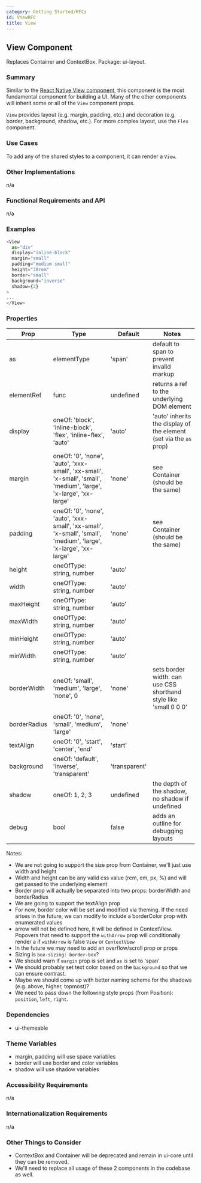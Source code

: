 ```yaml
---
category: Getting Started/RFCs
id: ViewRFC
title: View
---
```



## View Component
Replaces Container and ContextBox. Package: ui-layout.

### Summary
Similar to the [React Native View component](https://facebook.github.io/react-native/docs/view.html), this component is
the most fundamental component for building a UI. Many of the other components
will inherit some or all of the `View` component props.

`View` provides layout (e.g. margin, padding, etc.) and decoration (e.g. border, background, shadow, etc.). For more complex layout, use the `Flex` component.


### Use Cases
To add any of the shared styles to a component, it can render a `View`.


### Other Implementations
n/a


### Functional Requirements and API
n/a


### Examples
```javascript
<View
  as="div"
  display="inline-block"
  margin="small"
  padding="medium small"
  height="30rem"
  border="small"
  background="inverse"
  shadow={2}
>
...
</View>
```

### Properties

| Prop     | Type     | Default  | Notes    |
|----------|-------------|----------|----------|
| as | elementType | 'span' | default to span to prevent invalid markup |
| elementRef | func | undefined | returns a ref to the underlying DOM element |
| display | oneOf: 'block', 'inline-block', 'flex', 'inline-flex', 'auto' | 'auto' | 'auto' inherits the display of the element (set via the `as` prop)|
| margin | oneOf: '0', 'none', 'auto', 'xxx-small', 'xx-small', 'x-small', 'small', 'medium', 'large', 'x-large', 'xx-large' | 'none' | see Container (should be the same) |
| padding | oneOf: '0', 'none', 'auto', 'xxx-small', 'xx-small', 'x-small', 'small', 'medium', 'large', 'x-large', 'xx-large' | 'none' | see Container (should be the same) |
| height | oneOfType: string, number | 'auto' | |
| width | oneOfType: string, number | 'auto' | |
| maxHeight | oneOfType: string, number | 'auto' | |
| maxWidth | oneOfType: string, number | 'auto' | |
| minHeight | oneOfType: string, number | 'auto' | |
| minWidth | oneOfType: string, number | 'auto' | |
| borderWidth | oneOf: 'small', 'medium', 'large', 'none', 0 | 'none' | sets border width. can use CSS shorthand style like 'small 0 0 0' |
| borderRadius | oneOf: '0', 'none', 'small', 'medium', 'large' | 'none' | |
| textAlign | oneOf: '0', 'start', 'center', 'end' | 'start' | |
| background | oneOf: 'default', 'inverse', 'transparent' | 'transparent' ||
| shadow | oneOf: 1, 2, 3 | undefined | the depth of the shadow, no shadow if undefined |
| debug | bool | false | adds an outline for debugging layouts |

Notes:

- We are not going to support the size prop from Container, we'll just use width and height
- Width and height can be any valid css value (rem, em, px, %) and will get passed to the underlying element
- Border prop will actually be separated into two props: borderWidth and borderRadius
- We are going to support the textAlign prop
- For now, border color will be set and modified via theming. If the need arises in the future, we can modify
to include a borderColor prop with enumerated values
- arrow will not be defined here, it will be defined in ContextView. Popovers that need to support the `withArrow`
prop will conditionally render a if `withArrow` is false `View` or `ContextView` 
- In the future we may need to add an overflow/scroll prop or props
- Sizing is `box-sizing: border-box`?
- We should warn if `margin` prop is set and `as` is set to 'span'
- We should probably set text color based on the `background` so that we can ensure contrast.
- Maybe we should come up with better naming scheme for the shadows (e.g. above, higher, topmost)?
- We need to pass down the following style props (from Position): `position`, `left`, `right`.

### Dependencies
- ui-themeable


### Theme Variables

- margin, padding will use space variables
- border will use border and color variables
- shadow will use shadow variables


### Accessibility Requirements
n/a


### Internationalization Requirements
n/a


### Other Things to Consider
- ContextBox and Container will be deprecated and remain in ui-core until they can
  be removed.
- We'll need to replace all usage of these 2 components in the codebase as well.
